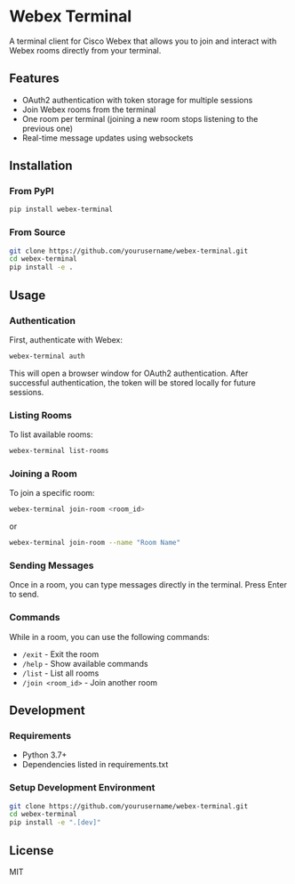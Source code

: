 # Webex Terminal

A terminal client for Cisco Webex that allows you to join and interact with Webex rooms directly from your terminal.

## Features

- OAuth2 authentication with token storage for multiple sessions
- Join Webex rooms from the terminal
- One room per terminal (joining a new room stops listening to the previous one)
- Real-time message updates using websockets

## Installation

### From PyPI

```bash
pip install webex-terminal
```

### From Source

```bash
git clone https://github.com/yourusername/webex-terminal.git
cd webex-terminal
pip install -e .
```

## Usage

### Authentication

First, authenticate with Webex:

```bash
webex-terminal auth
```

This will open a browser window for OAuth2 authentication. After successful authentication, the token will be stored locally for future sessions.

### Listing Rooms

To list available rooms:

```bash
webex-terminal list-rooms
```

### Joining a Room

To join a specific room:

```bash
webex-terminal join-room <room_id>
```

or

```bash
webex-terminal join-room --name "Room Name"
```

### Sending Messages

Once in a room, you can type messages directly in the terminal. Press Enter to send.

### Commands

While in a room, you can use the following commands:

- `/exit` - Exit the room
- `/help` - Show available commands
- `/list` - List all rooms
- `/join <room_id>` - Join another room

## Development

### Requirements

- Python 3.7+
- Dependencies listed in requirements.txt

### Setup Development Environment

```bash
git clone https://github.com/yourusername/webex-terminal.git
cd webex-terminal
pip install -e ".[dev]"
```

## License

MIT